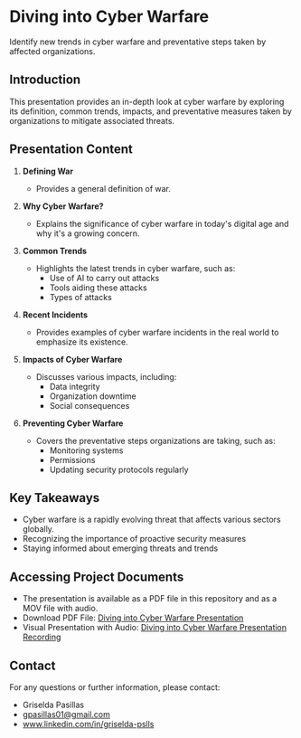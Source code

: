 # Diving into Cyber Warfare
Identify new trends in cyber warfare and preventative steps taken by affected organizations.

## Introduction
This presentation provides an in-depth look at cyber warfare by exploring its definition, common trends, impacts, and preventative measures taken by organizations to mitigate associated threats. 

## Presentation Content

1. **Defining War**
   - Provides a general definition of war.

2. **Why Cyber Warfare?**
   - Explains the significance of cyber warfare in today's digital age and why it's a growing concern.

3. **Common Trends**
   - Highlights the latest trends in cyber warfare, such as:
     - Use of AI to carry out attacks
     - Tools aiding these attacks
     - Types of attacks

4. **Recent Incidents**
   - Provides examples of cyber warfare incidents in the real world to emphasize its existence.

5. **Impacts of Cyber Warfare**
   - Discusses various impacts, including:
     - Data integrity
     - Organization downtime
     - Social consequences

6. **Preventing Cyber Warfare**
   - Covers the preventative steps organizations are taking, such as:
     - Monitoring systems
     - Permissions
     - Updating security protocols regularly

## Key Takeaways
- Cyber warfare is a rapidly evolving threat that affects various sectors globally.
- Recognizing the importance of proactive security measures
- Staying informed about emerging threats and trends

## Accessing Project Documents
- The presentation is available as a PDF file in this repository and as a MOV file with audio.
- Download PDF File:  [Diving into Cyber Warfare Presentation](https://github.com/gpasillas01/CyberSec-Projects-/raw/main/Diving%20into%20Cyber%20Warfare/Diving%20into%20Cyber%20Warfare%20Presentation%20PDF) 
- Visual Presentation with Audio: [Diving into Cyber Warfare Presentation Recording](https://drive.google.com/file/d/1zllicFMnQ9H3oQwGqQjcxviRCBCitT_O/view?usp=sharing)

## Contact
For any questions or further information, please contact: 
- Griselda Pasillas
- gpasillas01@gmail.com
- www.linkedin.com/in/griselda-pslls
